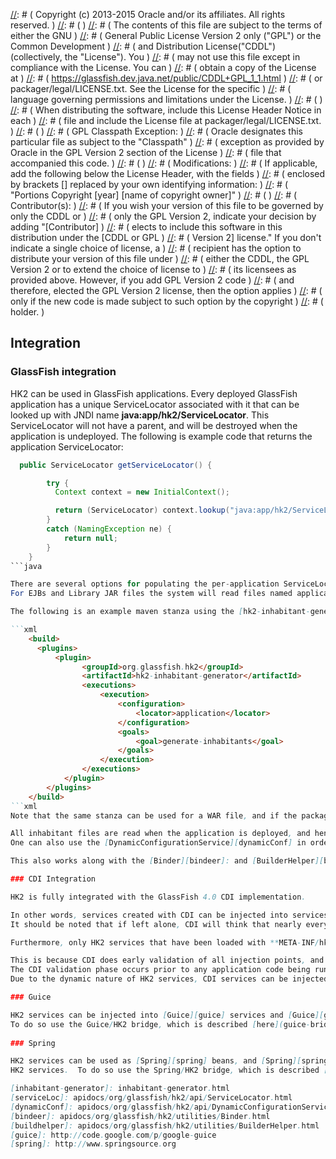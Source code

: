 [//]: # ( DO NOT ALTER OR REMOVE COPYRIGHT NOTICES OR THIS HEADER. )
[//]: # (  )
[//]: # ( Copyright (c) 2013-2015 Oracle and/or its affiliates. All rights reserved. )
[//]: # (  )
[//]: # ( The contents of this file are subject to the terms of either the GNU )
[//]: # ( General Public License Version 2 only ("GPL") or the Common Development )
[//]: # ( and Distribution License("CDDL") (collectively, the "License").  You )
[//]: # ( may not use this file except in compliance with the License.  You can )
[//]: # ( obtain a copy of the License at )
[//]: # ( https://glassfish.dev.java.net/public/CDDL+GPL_1_1.html )
[//]: # ( or packager/legal/LICENSE.txt.  See the License for the specific )
[//]: # ( language governing permissions and limitations under the License. )
[//]: # (  )
[//]: # ( When distributing the software, include this License Header Notice in each )
[//]: # ( file and include the License file at packager/legal/LICENSE.txt. )
[//]: # (  )
[//]: # ( GPL Classpath Exception: )
[//]: # ( Oracle designates this particular file as subject to the "Classpath" )
[//]: # ( exception as provided by Oracle in the GPL Version 2 section of the License )
[//]: # ( file that accompanied this code. )
[//]: # (   )
[//]: # ( Modifications: )
[//]: # ( If applicable, add the following below the License Header, with the fields )
[//]: # ( enclosed by brackets [] replaced by your own identifying information: )
[//]: # ( "Portions Copyright [year] [name of copyright owner]" )
[//]: # (  )
[//]: # ( Contributor(s): )
[//]: # ( If you wish your version of this file to be governed by only the CDDL or )
[//]: # ( only the GPL Version 2, indicate your decision by adding "[Contributor] )
[//]: # ( elects to include this software in this distribution under the [CDDL or GPL )
[//]: # ( Version 2] license."  If you don't indicate a single choice of license, a )
[//]: # ( recipient has the option to distribute your version of this file under )
[//]: # ( either the CDDL, the GPL Version 2 or to extend the choice of license to )
[//]: # ( its licensees as provided above.  However, if you add GPL Version 2 code )
[//]: # ( and therefore, elected the GPL Version 2 license, then the option applies )
[//]: # ( only if the new code is made subject to such option by the copyright )
[//]: # ( holder. )

## Integration


### GlassFish integration

HK2 can be used in GlassFish applications.
Every deployed GlassFish application has a unique ServiceLocator associated with it that can be looked up with JNDI name **java:app/hk2/ServiceLocator**.
This ServiceLocator will not have a parent, and will be destroyed when the application is undeployed. 
The following is example code that returns the application ServiceLocator:

```java
  public ServiceLocator getServiceLocator() {

        try {
          Context context = new InitialContext();

          return (ServiceLocator) context.lookup("java:app/hk2/ServiceLocator");
        }
        catch (NamingException ne) {
            return null;
        }
    }
```java

There are several options for populating the per-application ServiceLocator. The first is to use the [hk2-inhabitant-generator][inhabitant-generator]. 
For EJBs and Library JAR files the system will read files named application located in **META-INF/hk2-locator/**. For war files the system will read files named application located in WEB-INF/classes/hk2-locator.

The following is an example maven stanza using the [hk2-inhabitant-generator][inhabitant-generator] to place the inhabitant file of an EJB in the proper place:

```xml
    <build>
      <plugins>
          <plugin>
                <groupId>org.glassfish.hk2</groupId>
                <artifactId>hk2-inhabitant-generator</artifactId>
                <executions>
                    <execution>
                        <configuration>
                            <locator>application</locator>
                        </configuration>
                        <goals>
                            <goal>generate-inhabitants</goal>
                        </goals>
                    </execution>
                </executions>
            </plugin>
        </plugins>
    </build>
```xml
Note that the same stanza can be used for a WAR file, and if the packaging type of the pom is "war" then the [hk2-inhabitant-generator][inhabitant-generator] will automatically put the generated inhabitant file into the correct place.

All inhabitant files are read when the application is deployed, and hence should be able to be looked up from the application [ServiceLocator][serviceLoc].
One can also use the [DynamicConfigurationService][dynamicConf] in order to add services as per any normal HK2 installation. 

This also works along with the [Binder][bindeer]: and [BuilderHelper][buildhelper] service builders.

### CDI Integration

HK2 is fully integrated with the GlassFish 4.0 CDI implementation.

In other words, services created with CDI can be injected into services created with HK2, and services created with HK2 can be injected into services created with CDI. 
It should be noted that if left alone, CDI will think that nearly every object is a CDI object, and hence it is best to let CDI create most of your objects, unless you are using specific features of HK2 that cannot be achieved with CDI.

Furthermore, only HK2 services that have been loaded with **META-INF/hk2-locator/application** (for EJB and JAR) and **WEB-INF/classes/hk2-locator/application** (for WARs) can be injected into CDI services.

This is because CDI does early validation of all injection points, and hence all services that are to be injected into CDI must be present prior to the CDI validation phase.
The CDI validation phase occurs prior to any application code being run.
Due to the dynamic nature of HK2 services, CDI services can be injected into HK2 services that were created at any time in the life of the application.

### Guice

HK2 services can be injected into [Guice][guice] services and [Guice][guice] services can be injected into HK2 services.
To do so use the Guice/HK2 bridge, which is described [here](guice-bridge.html).
  
### Spring

HK2 services can be used as [Spring][spring] beans, and [Spring][spring] beans can be injected into
HK2 services.  To do so use the Spring/HK2 bridge, which is described [here](spring-bridge.html).

[inhabitant-generator]: inhabitant-generator.html
[serviceLoc]: apidocs/org/glassfish/hk2/api/ServiceLocator.html
[dynamicConf]: apidocs/org/glassfish/hk2/api/DynamicConfigurationService.html
[bindeer]: apidocs/org/glassfish/hk2/utilities/Binder.html
[buildhelper]: apidocs/org/glassfish/hk2/utilities/BuilderHelper.html
[guice]: http://code.google.com/p/google-guice
[spring]: http://www.springsource.org